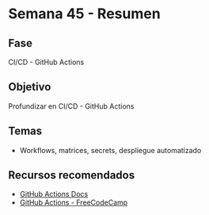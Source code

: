 # Semana 45 - Resumen

## Fase
CI/CD - GitHub Actions

## Objetivo
Profundizar en CI/CD - GitHub Actions

## Temas
- Workflows, matrices, secrets, despliegue automatizado

## Recursos recomendados
- [GitHub Actions Docs](https://docs.github.com/en/actions)
- [GitHub Actions - FreeCodeCamp](https://www.freecodecamp.org/news/github-actions-ci-cd-pipeline/)
